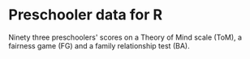 # Preschooler data for R
Ninety three preschoolers' scores on a Theory of Mind scale (ToM), a fairness game (FG) and a family relationship test (BA).
